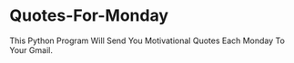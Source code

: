 # Quotes-For-Monday
This Python Program Will Send You Motivational Quotes Each Monday To Your Gmail.
